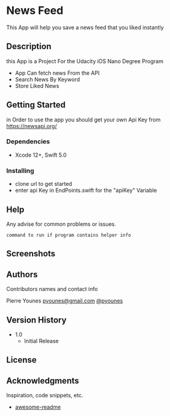 # News Feed

This App will help you save a news feed that you liked instantly 

## Description

this App is a Project For the Udacity iOS Nano Degree Program
- App Can fetch news From the API
- Search News By Keyword
- Store Liked News

## Getting Started

in Order to use the app you should get your own  Api Key from https://newsapi.org/

### Dependencies

* Xcode 12+, Swift 5.0

### Installing

* clone url to get started
* enter api Key in EndPoints.swift for the "apiKey" Variable


## Help

Any advise for common problems or issues.
```
command to run if program contains helper info
```

## Screenshots

## Authors

Contributors names and contact info

Pierre Younes
pyounes@gmail.com
[@pyounes](https://www.linkedin.com/in/pyounes/)

## Version History

* 1.0
    * Initial Release

## License


## Acknowledgments

Inspiration, code snippets, etc.
* [awesome-readme](https://github.com/matiassingers/awesome-readme)